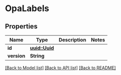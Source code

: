 # OpaLabels

## Properties

Name | Type | Description | Notes
------------ | ------------- | ------------- | -------------
**id** | [**uuid::Uuid**](uuid::Uuid.md) |  | 
**version** | **String** |  | 

[[Back to Model list]](../README.md#documentation-for-models) [[Back to API list]](../README.md#documentation-for-api-endpoints) [[Back to README]](../README.md)


